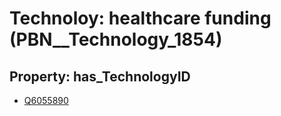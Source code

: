# Technoloy: __healthcare funding__ (PBN__Technology_1854)

## Property: has_TechnologyID

* [Q6055890](Q6055890)


